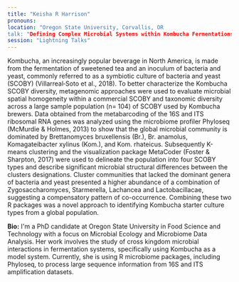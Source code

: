 ```yaml
---
title: "Keisha R Harrison"
pronouns: 
location: "Oregon State University, Corvallis, OR
talk: "Defining Complex Microbial Systems within Kombucha Fermentations Using METACODER and PYHLOSEQ Libraries"
session: "Lightning Talks"
---
```


Kombucha, an increasingly popular beverage in North America, is made from the fermentation of sweetened tea and an inoculum of bacteria and yeast, commonly referred to as a symbiotic culture of bacteria and yeast (SCOBY) (Villarreal‐Soto et al., 2018). To better characterize the Kombucha SCOBY diversity, metagenomic approaches were used to evaluate microbial spatial homogeneity within a commercial SCOBY and taxonomic diversity across a large sample population (n= 104) of SCOBY used by Kombucha brewers. Data obtained from the metabarcoding of the 16S and ITS ribosomal RNA genes was analyzed using the microbiome profiler Phyloseq (McMurdie & Holmes, 2013) to show that the global microbial community is dominated by Brettanomyces bruxellensis (Br.), Br. anamolus, Komagateibacter xylinus (Kom.), and Kom. rhateicus. Subsequently K-means clustering and the visualization package MetaCoder (Foster & Sharpton, 2017) were used to delineate the population into four SCOBY types and describe significant microbial structural differences between the clusters designations. Cluster communities that lacked the dominant genera of bacteria and yeast presented a higher abundance of a combination of Zygosaccharomyces, Starmerella, Lachancea and Lactobacillacae, suggesting a compensatory pattern of co-occurrence. Combining these two R packages was a novel approach to identifying Kombucha starter culture types from a global population. 

__Bio:__ I'm a PhD candidate at Oregon State University in Food Science and Technology with a focus on Microbial Ecology and Microbiome Data Analysis. Her work involves the study of cross kingdom microbial interactions in fermentation systems, specifically using Kombucha as a model system.  Currently, she is using R microbiome packages, including Phyloseq, to process large sequence information from 16S and ITS amplification datasets.  